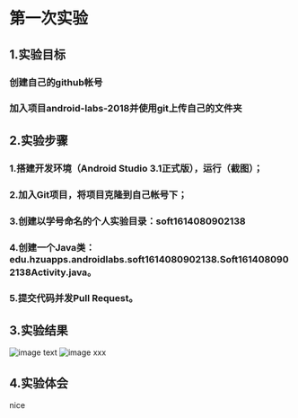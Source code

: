 # 第一次实验
## 1.实验目标
### 创建自己的github帐号
### 加入项目android-labs-2018并使用git上传自己的文件夹
## 2.实验步骤
### 1.搭建开发环境（Android Studio 3.1正式版），运行（截图）；
### 2.加入Git项目，将项目克隆到自己帐号下；
### 3.创建以学号命名的个人实验目录：soft1614080902138
### 4.创建一个Java类：edu.hzuapps.androidlabs.soft1614080902138.Soft1614080902138Activity.java。
### 5.提交代码并发Pull Request。
## 3.实验结果
![image text](https://github.com/zaitao/android-labs-2018/blob/master/11.png)
![image xxx](https://github.com/zaitao/android-labs-2018/blob/master/soft1614080902138/%E6%8D%95%E8%8E%B7.PNG)
## 4.实验体会
nice
